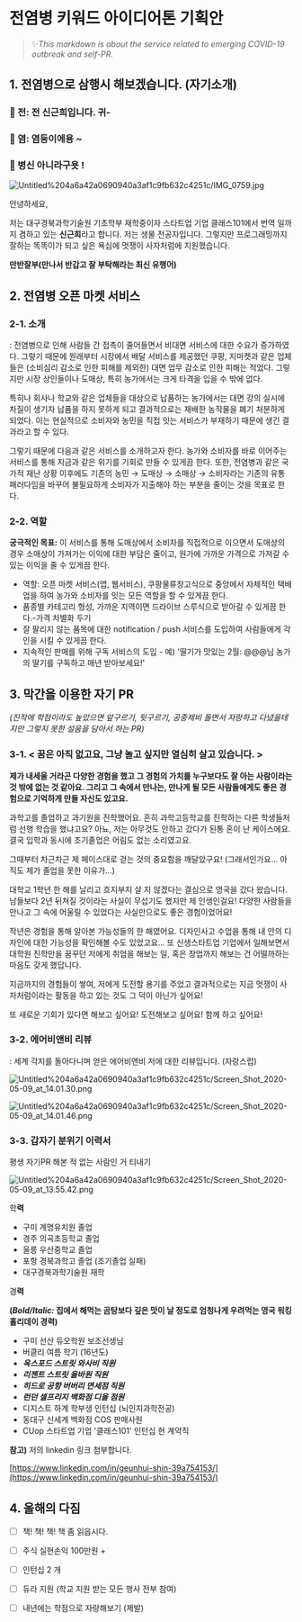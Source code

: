 # 전염병 키워드 아이디어톤 기획안

> ✨*This markdown is about the service related to emerging COVID-19 outbreak and self-PR.*

## 1. 전염병으로 삼행시 해보겠습니다. (자기소개)

### 🦠 전: 전 신근희입니다. 귀-

### 🦠 염: 염둥이에용 ~

### 🦠 병신 아니라구욧 !

![Untitled%204a6a42a0690940a3af1c9fb632c4251c/IMG_0759.jpg](Untitled%204a6a42a0690940a3af1c9fb632c4251c/IMG_0759.jpg)

안녕하세요, 

저는 대구경북과학기술원 기초학부 재학중이자 스타트업 기업 클래스101에서 번역 일까지 겸하고 있는 **신근희**라고 합니다. 저는 생물 전공자입니다. 그렇지만 프로그래밍까지 잘하는 똑똑이가 되고 싶은 욕심에 멋쟁이 사자처럼에 지원했습니다. 

**만반잘부(만나서 반갑고 잘 부탁해라는 최신 유행어)**

## 2. 전염병 오픈 마켓 서비스

### 2-1. 소개

: 전염병으로 인해 사람들 간 접촉이 줄어들면서 비대면 서비스에 대한 수요가 증가하였다. 그렇기 때문에 원래부터 시장에서 배달 서비스를 제공했던 쿠팡, 지마켓과 같은 업체들은 (소비심리 감소로 인한 피해를 제외한) 대면 업무 감소로 인한 피해는 적었다. 그렇지만 시장 상인들이나 도매상, 특히 농가에서는 크게 타격을 입을 수 밖에 없다.

특히나 회사나 학교와 같은 업체들을 대상으로 납품하는 농가에서는 대면 강의 실시에 차질이 생기자 납품을 하지 못하게 되고 결과적으로는 재배한 농작물을 폐기 처분하게 되었다. 이는 현실적으로 소비자와 농민을 직접 잇는 서비스가 부재하기 때문에 생긴 결과라고 할 수 있다.

그렇기 때문에 다음과 같은 서비스를 소개하고자 한다.
농가와 소비자를 바로 이어주는 서비스를 통해 지금과 같은 위기를 기회로 만들 수 있게끔 한다. 또한, 전염병과 같은 국가적 재난 상황 이후에도 기존의 농민 → 도매상 → 소매상 → 소비자라는 기존의 유통 패러다임을 바꾸어 불필요하게 소비자가 지출해야 하는 부분을 줄이는 것을 목표로 한다. 

### 2-2. 역할

**궁극적인 목표:** 이 서비스를 통해 도매상에서 소비자를 직접적으로 이으면서 도매상의 경우 소매상이 가져가는 이익에 대한 부담은 줄이고, 원가에 가까운 가격으로 가져갈 수 있는 이익을 줄 수 있게끔 한다. 

- 역할: 오픈 마켓 서비스(앱, 웹서비스), 쿠팡물류창고식으로 중앙에서 자체적인 택배업을 하여 농가와 소비자를 잇는 모든 역할을 할 수 있게끔 한다.
- 품종별 카테고리 형성, 가까운 지역이면 드라이브 스루식으로 받아갈 수 있게끔 한다.-가격 차별화 두기
- 잘 팔리지 않는 품목에 대한 notification / push 서비스를 도입하여 사람들에게 각인을 시킬 수 있게끔 한다.
- 지속적인 판매를 위해 구독 서비스의 도입 - 예) '딸기가 맛있는 2월: @@@님 농가의 딸기를 구독하고 매년 받아보세요!'

## 3. 막간을 이용한 자기 PR

*(진작에 학점이라도 높았으면 앞구르기, 뒷구르기, 공중제비 돌면서 자랑하고 다녔을테지만 그렇지 못한 설움을 담아서 하는 PR)*

### 3-1. < 꿈은 아직 없고요, 그냥 놀고 싶지만 열심히 살고 있습니다. >

**제가 내세울 거라곤 다양한 경험을 했고 그 경험의 가치를 누구보다도 잘 아는 사람이라는 것 밖에 없는 것 같아요. 그리고 그 속에서 만나는, 만나게 될 모든 사람들에게도 좋은 경험으로 기억하게 만들 자신도 있고요.**

과학고를 졸업하고 과기원을 진학했어요. 흔히 과학고등학교를 진학하는 다른 학생들처럼 선행 학습을 했냐고요? 아뇨, 저는 아무것도 안하고 갔다가 된통 혼이 난 케이스에요. 결국 입학과 동시에 조기졸업은 어림도 없는 소리였고요.

그때부터 차근차근 제 페이스대로 걷는 것의 중요함을 깨달았구요! (그래서인가요... 아직도 제가 졸업을 못한 이유가...)

대학교 1학년 한 해를 날리고 흐지부지 살 지 않겠다는 결심으로 영국을 갔다 왔습니다. 남들보다 2년 뒤쳐질 것이라는 사실이 무섭기도 했지만 제 인생인걸요! 다양한 사람들을 만나고 그 속에 어울릴 수 있었다는 사실만으로도 좋은 경험이었어요!

작년은 경험을 통해 알아본 가능성들의 한 해였어요. 디자인사고 수업을 통해 내 안의 디자인에 대한 가능성을 확인해볼 수도 있었고요... 또 신생스타트업 기업에서 일해보면서 대학원 진학만을 꿈꾸던 저에게 취업을 해보는 일, 혹은 창업까지 해보는 건 어떨까하는 마음도 갖게 했답니다.

지금까지의 경험들이 쌓여, 저에게 도전할 용기를 주었고 결과적으로는 지금 멋쟁이 사자처럼이라는 활동을 하고 있는 것도 그 덕이 아닌가 싶어요! 

또 새로운 기회가 있다면 해보고 싶어요! 도전해보고 싶어요! 함께 하고 싶어요!

### 3-2. 에어비앤비 리뷰

: 세계 각지를 돌아다니며 얻은 에어비앤비 저에 대한 리뷰입니다. (자랑스럽)

![Untitled%204a6a42a0690940a3af1c9fb632c4251c/Screen_Shot_2020-05-09_at_14.01.30.png](Untitled%204a6a42a0690940a3af1c9fb632c4251c/Screen_Shot_2020-05-09_at_14.01.30.png)

![Untitled%204a6a42a0690940a3af1c9fb632c4251c/Screen_Shot_2020-05-09_at_14.01.46.png](Untitled%204a6a42a0690940a3af1c9fb632c4251c/Screen_Shot_2020-05-09_at_14.01.46.png)

### 3-3. 갑자기 분위기 이력서

평생 자기PR 해본 적 없는 사람인 거 티내기

![Untitled%204a6a42a0690940a3af1c9fb632c4251c/Screen_Shot_2020-05-09_at_13.55.42.png](Untitled%204a6a42a0690940a3af1c9fb632c4251c/Screen_Shot_2020-05-09_at_13.55.42.png)

학**력**

- 구미 계명유치원 졸업
- 경주 의곡초등학교 졸업
- 울릉 우산중학교 졸업
- 포항 경북과학고 졸업 (조기졸업 실패)
- 대구경북과학기술원 재학

경**력**

**(*Bold/Italic:* 집에서 해먹는 곰탕보다 깊은 맛이 날 정도로 엄청나게 우려먹는 영국 워킹홀리데이 경력)**

- 구미 선산 듀오학원 보조선생님
- 버클리 여름 학기 (16년도)
- ***옥스포드 스트릿 와사비 직원***
- ***리젠트 스트릿 올바원 직원***
- ***히드로 공항 버버리 면세점 직원***
- ***런던 셀프리지 백화점 디올 점원***
- 디지스트 하계 학부생 인턴십 (뇌인지과학전공)
- 동대구 신세계 백화점 COS 판매사원
- CUop 스타트업 기업 '클래스101' 인턴십
현 계약직

 

**참고)** 저의 linkedin 링크 첨부합니다. 

[https://www.linkedin.com/in/geunhui-shin-39a754153/](https://www.linkedin.com/in/geunhui-shin-39a754153/)

## 4. 올해의 다짐

- [ ]  책! 책! 책! 책 좀 읽읍시다.
- [ ]  주식 실현손익 100만원 +
- [ ]  인턴십 2 개
- [ ]  듀라 지원 (학교 지원 받는 모든 행사 전부 참여)
- [ ]  내년에는 학점으로 자랑해보기 (제발)

